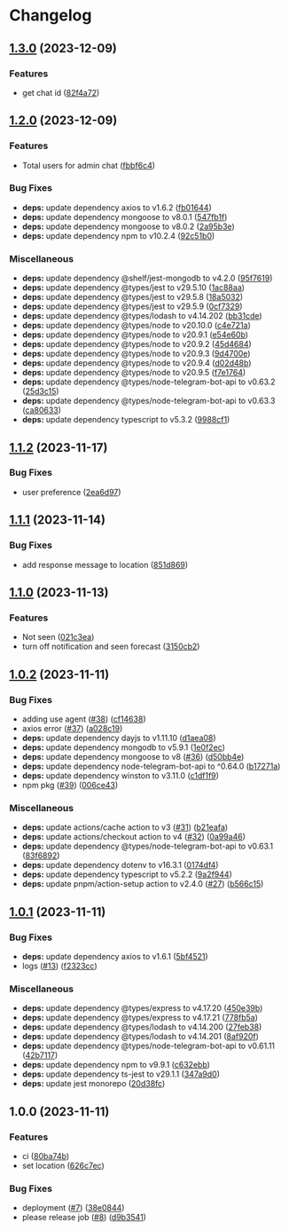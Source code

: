 # Changelog

## [1.3.0](https://github.com/eliranRP/surfForever/compare/v1.2.0...v1.3.0) (2023-12-09)


### Features

* get chat id ([82f4a72](https://github.com/eliranRP/surfForever/commit/82f4a7254ccfc2b339902683e86201d4c30ae8df))

## [1.2.0](https://github.com/eliranRP/surfForever/compare/v1.1.2...v1.2.0) (2023-12-09)


### Features

* Total users for admin chat ([fbbf6c4](https://github.com/eliranRP/surfForever/commit/fbbf6c4671cf458ab5eef0e2e1ce4084af24348d))


### Bug Fixes

* **deps:** update dependency axios to v1.6.2 ([fb01644](https://github.com/eliranRP/surfForever/commit/fb016448ecaa0e74192bb7bb1dec3484b0fd8f3e))
* **deps:** update dependency mongoose to v8.0.1 ([547fb1f](https://github.com/eliranRP/surfForever/commit/547fb1f6d6b01b6029cfe5a246e6dd82533062d7))
* **deps:** update dependency mongoose to v8.0.2 ([2a95b3e](https://github.com/eliranRP/surfForever/commit/2a95b3e1832a3711af00c61e26d85255def9fe5a))
* **deps:** update dependency npm to v10.2.4 ([92c51b0](https://github.com/eliranRP/surfForever/commit/92c51b07f041e506d794441a2ec64f31807f9316))


### Miscellaneous

* **deps:** update dependency @shelf/jest-mongodb to v4.2.0 ([95f7619](https://github.com/eliranRP/surfForever/commit/95f76194936eb291fd0ce3ba76a5dd2fdb465c16))
* **deps:** update dependency @types/jest to v29.5.10 ([1ac88aa](https://github.com/eliranRP/surfForever/commit/1ac88aafd8e3ded9950519338c30fb98fe40a6db))
* **deps:** update dependency @types/jest to v29.5.8 ([18a5032](https://github.com/eliranRP/surfForever/commit/18a503220bb41111eaaca4128b071d9f7b02a603))
* **deps:** update dependency @types/jest to v29.5.9 ([0cf7329](https://github.com/eliranRP/surfForever/commit/0cf7329472c493eef685264f285b8f857cd02aac))
* **deps:** update dependency @types/lodash to v4.14.202 ([bb31cde](https://github.com/eliranRP/surfForever/commit/bb31cde8f36d3d33d128d92c7f235c51538cd49f))
* **deps:** update dependency @types/node to v20.10.0 ([c4e721a](https://github.com/eliranRP/surfForever/commit/c4e721a7ff4863f1ba9497de3f7110edc7e5d992))
* **deps:** update dependency @types/node to v20.9.1 ([e54e60b](https://github.com/eliranRP/surfForever/commit/e54e60b9c6d007eb1e7e2f9f7465ef8916c9d3ce))
* **deps:** update dependency @types/node to v20.9.2 ([45d4684](https://github.com/eliranRP/surfForever/commit/45d4684c10063823f65d3f6ec7c7caf6b7eb0343))
* **deps:** update dependency @types/node to v20.9.3 ([9d4700e](https://github.com/eliranRP/surfForever/commit/9d4700e65fb120fb8280779a82ffe2cc06cbdd3e))
* **deps:** update dependency @types/node to v20.9.4 ([d02d48b](https://github.com/eliranRP/surfForever/commit/d02d48bbfa89ed33645d121f69f33d1c035a7683))
* **deps:** update dependency @types/node to v20.9.5 ([f7e1764](https://github.com/eliranRP/surfForever/commit/f7e1764074b634b16079f2897e794d237ce7410d))
* **deps:** update dependency @types/node-telegram-bot-api to v0.63.2 ([25d3c15](https://github.com/eliranRP/surfForever/commit/25d3c154d80abfe8ef498e488c8ce00c7d84e9c7))
* **deps:** update dependency @types/node-telegram-bot-api to v0.63.3 ([ca80633](https://github.com/eliranRP/surfForever/commit/ca806334c4b3861cdccfa07acc1736254f3ea853))
* **deps:** update dependency typescript to v5.3.2 ([9988cf1](https://github.com/eliranRP/surfForever/commit/9988cf16a1a57f722635b057d79332495be8f890))

## [1.1.2](https://github.com/eliranRP/surfForever/compare/v1.1.1...v1.1.2) (2023-11-17)


### Bug Fixes

* user preference ([2ea6d97](https://github.com/eliranRP/surfForever/commit/2ea6d9700885a3e8e3cf7bd37c1b57962edb076e))

## [1.1.1](https://github.com/eliranRP/surfForever/compare/v1.1.0...v1.1.1) (2023-11-14)


### Bug Fixes

* add response message to location ([851d869](https://github.com/eliranRP/surfForever/commit/851d869855d145f09326511b919f4e15e999ee00))

## [1.1.0](https://github.com/eliranRP/surfForever/compare/v1.0.2...v1.1.0) (2023-11-13)


### Features

* Not seen ([021c3ea](https://github.com/eliranRP/surfForever/commit/021c3eae7b49b3484056f59e75843f5954701471))
* turn off notification and seen forecast ([3150cb2](https://github.com/eliranRP/surfForever/commit/3150cb29f1bb940d9811a8966a39660f821b2b78))

## [1.0.2](https://github.com/eliranRP/surfForever/compare/v1.0.1...v1.0.2) (2023-11-11)


### Bug Fixes

* adding use agent ([#38](https://github.com/eliranRP/surfForever/issues/38)) ([cf14638](https://github.com/eliranRP/surfForever/commit/cf146381ca196d8d1cbef79f2e97094394d07114))
* axios error ([#37](https://github.com/eliranRP/surfForever/issues/37)) ([a028c19](https://github.com/eliranRP/surfForever/commit/a028c197943d103e42a0597870f0f5fc0f293997))
* **deps:** update dependency dayjs to v1.11.10 ([d1aea08](https://github.com/eliranRP/surfForever/commit/d1aea08e0bce4690bac022c5e68f0830171d28f2))
* **deps:** update dependency mongodb to v5.9.1 ([1e0f2ec](https://github.com/eliranRP/surfForever/commit/1e0f2ec39cc28606d1b4c3d46f432c03efd882f3))
* **deps:** update dependency mongoose to v8 ([#36](https://github.com/eliranRP/surfForever/issues/36)) ([d50bb4e](https://github.com/eliranRP/surfForever/commit/d50bb4ef1f12074450a261eb92be573af5936fb3))
* **deps:** update dependency node-telegram-bot-api to ^0.64.0 ([b17271a](https://github.com/eliranRP/surfForever/commit/b17271a206a0263f6e5e35bb6be63bf1943a8fe3))
* **deps:** update dependency winston to v3.11.0 ([c1df1f9](https://github.com/eliranRP/surfForever/commit/c1df1f97c0a3612009ecd94023ac4f03638e1502))
* npm pkg ([#39](https://github.com/eliranRP/surfForever/issues/39)) ([006ce43](https://github.com/eliranRP/surfForever/commit/006ce43460ad8dd79470042485ea51c515a2acac))


### Miscellaneous

* **deps:** update actions/cache action to v3 ([#31](https://github.com/eliranRP/surfForever/issues/31)) ([b21eafa](https://github.com/eliranRP/surfForever/commit/b21eafa05a7f9f1e53a16333fb47877aac65529b))
* **deps:** update actions/checkout action to v4 ([#32](https://github.com/eliranRP/surfForever/issues/32)) ([0a99a46](https://github.com/eliranRP/surfForever/commit/0a99a46e76aa5d7495218915c8915ee3e071e96a))
* **deps:** update dependency @types/node-telegram-bot-api to v0.63.1 ([83f6892](https://github.com/eliranRP/surfForever/commit/83f689262d4f29a5b8299eb9fd2d62e62da944b0))
* **deps:** update dependency dotenv to v16.3.1 ([0174df4](https://github.com/eliranRP/surfForever/commit/0174df4ab3236c489dc0ceeca44acf9d2117730f))
* **deps:** update dependency typescript to v5.2.2 ([9a2f944](https://github.com/eliranRP/surfForever/commit/9a2f9443158f51a8e72b1feb2fb9ee0d95b9de23))
* **deps:** update pnpm/action-setup action to v2.4.0 ([#27](https://github.com/eliranRP/surfForever/issues/27)) ([b566c15](https://github.com/eliranRP/surfForever/commit/b566c152378266e452dd34bc2919c3efb8b03d21))

## [1.0.1](https://github.com/eliranRP/surfForever/compare/v1.0.0...v1.0.1) (2023-11-11)


### Bug Fixes

* **deps:** update dependency axios to v1.6.1 ([5bf4521](https://github.com/eliranRP/surfForever/commit/5bf4521d6c248490e87a31deaf5cc7254c4e5d0b))
* logs ([#13](https://github.com/eliranRP/surfForever/issues/13)) ([f2323cc](https://github.com/eliranRP/surfForever/commit/f2323cc951824622ff98d8da8c66c48db08b0379))


### Miscellaneous

* **deps:** update dependency @types/express to v4.17.20 ([450e39b](https://github.com/eliranRP/surfForever/commit/450e39b556714368bbe56ff9d713d096e72e95ec))
* **deps:** update dependency @types/express to v4.17.21 ([778fb5a](https://github.com/eliranRP/surfForever/commit/778fb5a8ee1efe2fee3c3ccf4c884f9cf19a1113))
* **deps:** update dependency @types/lodash to v4.14.200 ([27feb38](https://github.com/eliranRP/surfForever/commit/27feb38a14ccb8670f52dbd463d9f8ac4c62e0cc))
* **deps:** update dependency @types/lodash to v4.14.201 ([8af920f](https://github.com/eliranRP/surfForever/commit/8af920f24a00343674a726e9fabf317e61119b39))
* **deps:** update dependency @types/node-telegram-bot-api to v0.61.11 ([42b7117](https://github.com/eliranRP/surfForever/commit/42b7117f627e6c4353acaf0736abdca873df5075))
* **deps:** update dependency npm to v9.9.1 ([c632ebb](https://github.com/eliranRP/surfForever/commit/c632ebba3243bf1995561e2b63e4913dabe35b2e))
* **deps:** update dependency ts-jest to v29.1.1 ([347a9d0](https://github.com/eliranRP/surfForever/commit/347a9d048ba8c7f42fbf08bde1da7ad094e70115))
* **deps:** update jest monorepo ([20d38fc](https://github.com/eliranRP/surfForever/commit/20d38fc59f39062c57abe94b5eb6606256b8aa85))

## 1.0.0 (2023-11-11)


### Features

* ci ([80ba74b](https://github.com/eliranRP/surfForever/commit/80ba74be78c35506113e2bb7a9fe4e9f044b6596))
* set location ([626c7ec](https://github.com/eliranRP/surfForever/commit/626c7ecc7c597734f361de1859d9df01b2920b4b))


### Bug Fixes

* deployment ([#7](https://github.com/eliranRP/surfForever/issues/7)) ([38e0844](https://github.com/eliranRP/surfForever/commit/38e0844a293876be744645004017a5a67f47c98e))
* please release job ([#8](https://github.com/eliranRP/surfForever/issues/8)) ([d9b3541](https://github.com/eliranRP/surfForever/commit/d9b35419e29234ba9d45df513ec2c3af1ece3cce))
